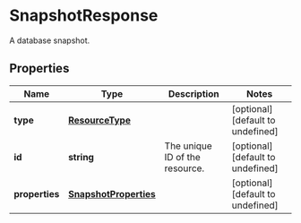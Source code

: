 # SnapshotResponse

A database snapshot.
## Properties
| Name | Type | Description | Notes |
| ------------ | ------------- | ------------- | ------------- |
| **type** | [**ResourceType**](ResourceType.md) |  | [optional] [default to undefined] |
| **id** | **string** | The unique ID of the resource. | [optional] [default to undefined] |
| **properties** | [**SnapshotProperties**](SnapshotProperties.md) |  | [optional] [default to undefined] |


